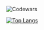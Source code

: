 ![Codewars](https://www.codewars.com/users/rodinopps/badges/large)

[![Top Langs](https://github-readme-stats.vercel.app/api/top-langs/?username=rodinopps&theme=holi)](https://github.com/rodinopps/github-readme-stats)

